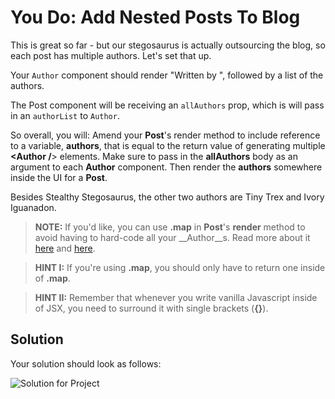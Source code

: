 # You Do: Add Nested Posts To Blog #

This is great so far - but our stegosaurus is actually outsourcing the blog, so each post has multiple authors. Let's set that up.

Your `Author` component should render "Written by ", followed by a list of the authors.

The Post component will be receiving an `allAuthors` prop, which is will pass in an `authorList` to `Author`.

So overall, you will:
Amend your __Post__'s render method to include reference to a variable, __authors__, that is equal to the return value of generating multiple __<Author /__> elements. Make sure to pass in the __allAuthors__ body as an argument to each __Author__ component. Then render the __authors__ somewhere inside the UI for a __Post__.

Besides Stealthy Stegosaurus, the other two authors are Tiny Trex and Ivory Iguanadon.

> __NOTE:__ If you'd like, you can use __.map__ in __Post__'s __render__ method to avoid having to hard-code all your __Author__s. Read more about it [here](https://developer.mozilla.org/en-US/docs/Web/JavaScript/Reference/Global_Objects/Array/map) and [here](http://cryto.net/~joepie91/blog/2015/05/04/functional-programming-in-javascript-map-filter-reduce/).

> __HINT I:__ If you're using __.map__, you should only have to return one __<MyPost />__ inside of __.map__.

> __HINT II:__ Remember that whenever you write vanilla Javascript inside of JSX, you need to surround it with single brackets (__{}__).


## Solution

Your solution should look as follows:

![Solution for Project](SOLUTION.png)
